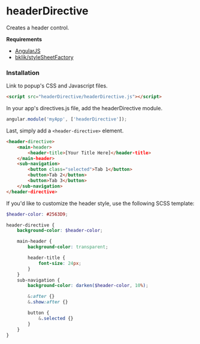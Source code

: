 # headerDirective

Creates a header control.

**Requirements**

* [AngularJS](http://angularjs.org/)
* [bklik/styleSheetFactory](https://github.com/bklik/styleSheetFactory)

### Installation

Link to popup's CSS and Javascript files.
```html
<script src="headerDirective/headerDirective.js"></script>
```

In your app's directives.js file, add the headerDirective module.
```javascript
angular.module('myApp', ['headerDirective']);
```

Last, simply add a `<header-directive>` element.
```html
<header-directive>
    <main-header>
        <header-title>[Your Title Here]</header-title>
    </main-header>
    <sub-navigation>
        <button class="selected">Tab 1</button>
        <button>Tab 2</button>
        <button>Tab 3</button>
    </sub-navigation>
</header-directive>
```

If you'd like to customize the header style, use the following SCSS template:
```scss
$header-color: #2563D9;

header-directive {
    background-color: $header-color;

    main-header {
        background-color: transparent;

        header-title {
            font-size: 24px;
        }
    }
    sub-navigation {
        background-color: darken($header-color, 10%);

        &:after {}
        &.show:after {}

        button {
            &.selected {}
        }
    }
}
```